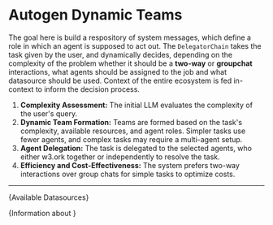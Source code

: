 # Autogen Dynamic Teams

The goal here is build a respository of system messages, which define a role in which an agent is supposed to act out. The `DelegatorChain` takes the task given by the user, and dynamically decides, depending on the complexity of the problem whether it should be a **two-way** or **groupchat** interactions, what agents should be assigned to the job and what datasource should be used. Context of the entire ecosystem is fed in-context to inform the decision process. 


1. **Complexity Assessment:** The initial LLM evaluates the complexity of the user's query.
2. **Dynamic Team Formation:** Teams are formed based on the task's complexity, available resources, and agent roles. Simpler tasks use fewer agents, and complex tasks may require a multi-agent setup.
3. **Agent Delegation:** The task is delegated to the selected agents, who either w3.ork together or independently to resolve the task.
4. **Efficiency and Cost-Effectiveness:** The system prefers two-way interactions over group chats for simple tasks to optimize costs.





---


{Available Datasources}



{Information about }
